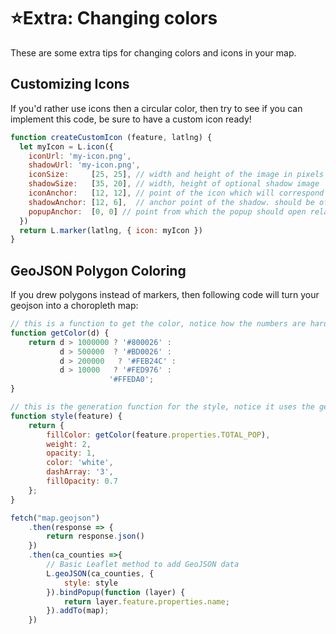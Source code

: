 # ⭐Extra: Changing colors

These are some extra tips for changing colors and icons in your map.

## Customizing Icons


If you'd rather use icons then a circular color, then try to see if you can implement this code, be sure to have a custom icon ready!


```js title="js/init.js"
function createCustomIcon (feature, latlng) {
  let myIcon = L.icon({
    iconUrl: 'my-icon.png',
    shadowUrl: 'my-icon.png',
    iconSize:     [25, 25], // width and height of the image in pixels
    shadowSize:   [35, 20], // width, height of optional shadow image
    iconAnchor:   [12, 12], // point of the icon which will correspond to marker's location
    shadowAnchor: [12, 6],  // anchor point of the shadow. should be offset
    popupAnchor:  [0, 0] // point from which the popup should open relative to the iconAnchor
  })
  return L.marker(latlng, { icon: myIcon })
}
```

## GeoJSON Polygon Coloring

If you drew polygons instead of markers, then following code will turn your geojson into a choropleth map:

```javascript
// this is a function to get the color, notice how the numbers are hard coded, who decides that?
function getColor(d) {
    return d > 1000000 ? '#800026' :
           d > 500000  ? '#BD0026' :
           d > 200000   ? '#FEB24C' :
           d > 10000   ? '#FED976' :
                      '#FFEDA0';
}

// this is the generation function for the style, notice it uses the getColor function
function style(feature) {
    return {
        fillColor: getColor(feature.properties.TOTAL_POP),
        weight: 2,
        opacity: 1,
        color: 'white',
        dashArray: '3',
        fillOpacity: 0.7
    };
}

fetch("map.geojson")
    .then(response => {
        return response.json()
    })
    .then(ca_counties =>{
        // Basic Leaflet method to add GeoJSON data
        L.geoJSON(ca_counties, {
            style: style
        }).bindPopup(function (layer) {
            return layer.feature.properties.name;
        }).addTo(map);
    })
```
